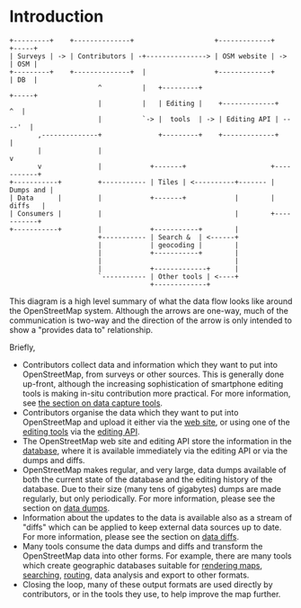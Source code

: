 # Introduction

    +---------+    +--------------+                    +-------------+    +-----+
    | Surveys | -> | Contributors | -+---------------> | OSM website | -> | OSM |
    +---------+    +--------------+  |                 +-------------+    | DB  |
                          ^          |   +---------+                      +-----+
                          |          |   | Editing |    +-------------+     ^  |
                          |          `-> |  tools  | -> | Editing API | ----'  |
           ,--------------+              +---------+    +-------------+        |
           |              |                                                    v
           v              |            +-------+                     +-----------+
    +-----------+         +----------- | Tiles | <----------+------- | Dumps and |
    | Data      |         |            +-------+            |        |   diffs   |
    | Consumers |         |                                 |        +-----------+
    +-----------+         |            +-----------+        |
                          +----------- | Search &  | <------+
                          |            | geocoding |        |
                          |            +-----------+        |
                          |                                 |
                          |            +-------------+      |
                          `----------- | Other tools | <----+
                                       +-------------+

This diagram is a high level summary of what the data flow looks like
around the OpenStreetMap system. Although the arrows are one-way, much
of the communication is two-way and the direction of the arrow is only
intended to show a "provides data to" relationship.

Briefly,

* Contributors collect data and information which they want to put
  into OpenStreetMap, from surveys or other sources. This is generally
  done up-front, although the increasing sophistication of smartphone
  editing tools is making in-situ contribution more practical. For
  more information, see
  [the section on data capture tools](data-capture-tools.html).
* Contributors organise the data which they want to put into
  OpenStreetMap and upload it either via the [web site](website.html),
  or using one of the [editing tools](editing-tools.html) via the
  [editing API](editing-api.html).
* The OpenStreetMap web site and editing API store the information in
  the [database](database.html), where it is available immediately via
  the editing API or via the dumps and diffs.
* OpenStreetMap makes regular, and very large, data dumps available of
  both the current state of the database and the editing history of
  the database. Due to their size (many tens of gigabytes) dumps are
  made regularly, but only periodically. For more information, please
  see the section on [data dumps](data-dumps.html). 
* Information about the updates to the data is available also as a
  stream of "diffs" which can be applied to keep external data sources
  up to date. For more information, please see the section on
  [data diffs](data-diffs.html).
* Many tools consume the data dumps and diffs and transform the
  OpenStreetMap data into other forms. For example, there are many
  tools which create geographic databases suitable for
  [rendering maps](tile-serving.html), [searching](searching.html),
  [routing](routing.html), data analysis and export to other formats.
* Closing the loop, many of these output formats are used directly by
  contributors, or in the tools they use, to help improve the map
  further.
